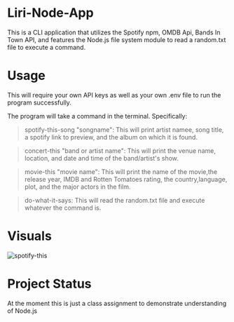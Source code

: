 # Liri-Node-App

This is a CLI application that utilizes the Spotify npm, OMDB Api, Bands In Town API, and features the Node.js file system module to read a random.txt file to execute a command.

# Usage

This will require your own API keys as well as your own .env file to run the program successfully.

The program will take a command in the terminal.  Specifically:

>spotify-this-song "songname": This will print artist namee, song title, a spotify link to preview, and the album on which it is found.

>concert-this "band or artist name": This will print the venue name, location, and date and time of the band/artist's show.

>movie-this "movie name": This will print the name of the movie,the release year, IMDB and Rotten Tomatoes rating, the country,language, plot, and the major actors in the film.

>do-what-it-says: This will read the random.txt file and execute whatever the command is.

# Visuals

![spotify-this](/assets/spotify-this.png "Utilizing spotify-this as the command")



# Project Status

At the moment this is just a class assignment to demonstrate understanding of Node.js

